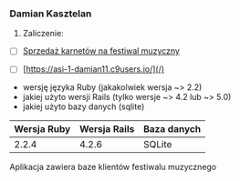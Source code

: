 
### Damian Kasztelan

1. Zaliczenie:
 - [ ] [Sprzedaż karnetów na festiwal muzyczny](zaliczenie)
 - [ ] [https://asi-1-damian11.c9users.io/](/)


* wersję języka Ruby (jakakolwiek wersja ~> 2.2)
* jakiej użyto wersji Rails (tylko wersje ~> 4.2 lub ~> 5.0)
* jakiej użyto bazy danych (sqlite)

|Wersja Ruby|Wersja Rails|Baza danych|
|---|---|---|
|2.2.4|4.2.6|SQLite|

Aplikacja zawiera baze klientów festiwalu muzycznego
